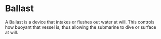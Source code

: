 # Ballast
A Ballast is a device that intakes or flushes out water at will. This controls how buoyant that vessel is, thus allowing the submarine to dive or surface at will.
